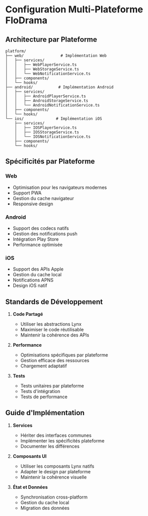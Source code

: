 # Configuration Multi-Plateforme FloDrama

## Architecture par Plateforme

```
platform/
├── web/                # Implémentation Web
│   ├── services/
│   │   ├── WebPlayerService.ts
│   │   ├── WebStorageService.ts
│   │   └── WebNotificationService.ts
│   ├── components/
│   └── hooks/
├── android/           # Implémentation Android
│   ├── services/
│   │   ├── AndroidPlayerService.ts
│   │   ├── AndroidStorageService.ts
│   │   └── AndroidNotificationService.ts
│   ├── components/
│   └── hooks/
└── ios/              # Implémentation iOS
    ├── services/
    │   ├── IOSPlayerService.ts
    │   ├── IOSStorageService.ts
    │   └── IOSNotificationService.ts
    ├── components/
    └── hooks/
```

## Spécificités par Plateforme

### Web
- Optimisation pour les navigateurs modernes
- Support PWA
- Gestion du cache navigateur
- Responsive design

### Android
- Support des codecs natifs
- Gestion des notifications push
- Intégration Play Store
- Performance optimisée

### iOS
- Support des APIs Apple
- Gestion du cache local
- Notifications APNS
- Design iOS natif

## Standards de Développement

1. **Code Partagé**
   - Utiliser les abstractions Lynx
   - Maximiser le code réutilisable
   - Maintenir la cohérence des APIs

2. **Performance**
   - Optimisations spécifiques par plateforme
   - Gestion efficace des ressources
   - Chargement adaptatif

3. **Tests**
   - Tests unitaires par plateforme
   - Tests d'intégration
   - Tests de performance

## Guide d'Implémentation

1. **Services**
   - Hériter des interfaces communes
   - Implémenter les spécificités plateforme
   - Documenter les différences

2. **Composants UI**
   - Utiliser les composants Lynx natifs
   - Adapter le design par plateforme
   - Maintenir la cohérence visuelle

3. **État et Données**
   - Synchronisation cross-platform
   - Gestion du cache local
   - Migration des données
